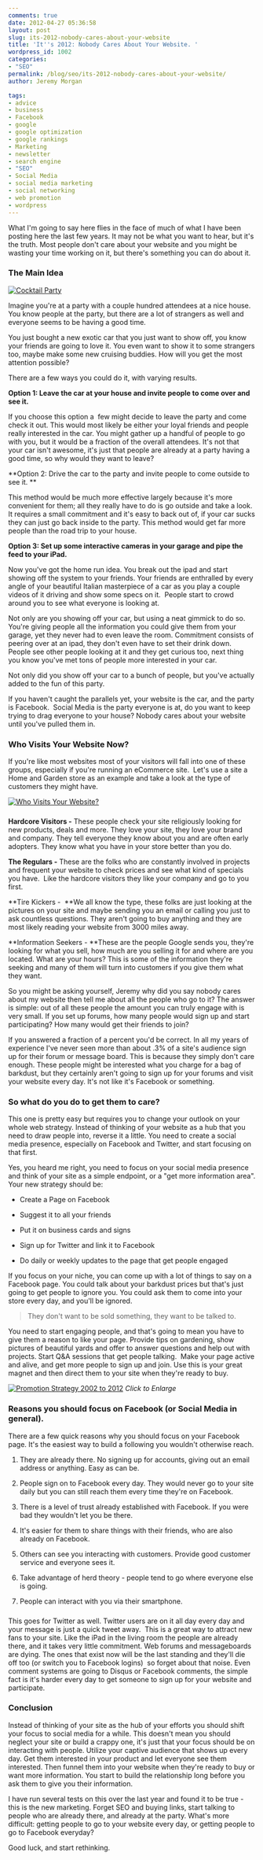 ```yaml
---
comments: true
date: 2012-04-27 05:36:58
layout: post
slug: its-2012-nobody-cares-about-your-website
title: 'It''s 2012: Nobody Cares About Your Website. '
wordpress_id: 1002
categories:
- "SEO"
permalink: /blog/seo/its-2012-nobody-cares-about-your-website/
author: Jeremy Morgan

tags:
- advice
- business
- Facebook
- google
- google optimization
- google rankings
- Marketing
- newsletter
- search engine
- "SEO"
- Social Media
- social media marketing
- social networking
- web promotion
- wordpress
---
```


What I'm going to say here flies in the face of much of what I have been posting here the last few years. It may not be what you want to hear, but it's the truth. Most people don't care about your website and you might be wasting your time working on it, but there's something you can do about it.



### The Main Idea


[![Cocktail Party](http://jeremymorgan.s3.amazonaws.com/wp-content/uploads/2012/04/nobody-cares-about-your-website-24.jpg)](http://jeremymorgan.s3.amazonaws.com/wp-content/uploads/2012/04/nobody-cares-about-your-website-24.jpg)

Imagine you're at a party with a couple hundred attendees at a nice house. You know people at the party, but there are a lot of strangers as well and everyone seems to be having a good time.

You just bought a new exotic car that you just want to show off, you know your friends are going to love it. You even want to show it to some strangers too, maybe make some new cruising buddies. How will you get the most attention possible?

There are a few ways you could do it, with varying results.

**Option 1: Leave the car at your house and invite people to come over and see it.**

If you choose this option a  few might decide to leave the party and come check it out. This would most likely be either your loyal friends and people really interested in the car. You might gather up a handful of people to go with you, but it would be a fraction of the overall attendees. It's not that your car isn't awesome, it's just that people are already at a party having a good time, so why would they want to leave?

**Option 2: Drive the car to the party and invite people to come outside to see it. **

This method would be much more effective largely because it's more convenient for them; all they really have to do is go outside and take a look. It requires a small commitment and it's easy to back out of, if your car sucks they can just go back inside to the party. This method would get far more people than the road trip to your house.



**Option 3: Set up some interactive cameras in your garage and pipe the feed to your iPad.**

Now you've got the home run idea. You break out the ipad and start showing off the system to your friends. Your friends are enthralled by every angle of your beautiful Italian masterpiece of a car as you play a couple videos of it driving and show some specs on it.  People start to crowd around you to see what everyone is looking at.

Not only are you showing off your car, but using a neat gimmick to do so. You're giving people all the information you could give them from your garage, yet they never had to even leave the room. Commitment consists of peering over at an ipad, they don't even have to set their drink down.  People see other people looking at it and they get curious too, next thing you know you've met tons of people more interested in your car.

Not only did you show off your car to a bunch of people, but you've actually added to the fun of this party.

If you haven't caught the parallels yet, your website is the car, and the party is Facebook.  Social Media is the party everyone is at, do you want to keep trying to drag everyone to your house? Nobody cares about your website until you've pulled them in.


### 




### Who Visits Your Website Now?


If you're like most websites most of your visitors will fall into one of these groups, especially if you're running an eCommerce site.  Let's use a site a Home and Garden store as an example and take a look at the type of customers they might have.

[![Who Visits Your Website? ](http://jeremymorgan.s3.amazonaws.com/wp-content/uploads/2012/04/nobody-cares-about-your-website-1.jpg)](http://jeremymorgan.s3.amazonaws.com/wp-content/uploads/2012/04/nobody-cares-about-your-website-1.jpg)


### 


**Hardcore Visitors -** These people check your site religiously looking for new products, deals and more. They love your site, they love your brand and company. They tell everyone they know about you and are often early adopters. They know what you have in your store better than you do.

**The Regulars -** These are the folks who are constantly involved in projects and frequent your website to check prices and see what kind of specials you have.  Like the hardcore visitors they like your company and go to you first.

**Tire Kickers -  **We all know the type, these folks are just looking at the pictures on your site and maybe sending you an email or calling you just to ask countless questions. They aren't going to buy anything and they are most likely reading your website from 3000 miles away.

**Information Seekers - **These are the people Google sends you, they're looking for what you sell, how much are you selling it for and where are you located. What are your hours? This is some of the information they're seeking and many of them will turn into customers if you give them what they want.

So you might be asking yourself, Jeremy why did you say nobody cares about my website then tell me about all the people who go to it? The answer is simple: out of all these people the amount you can truly engage with is very small. If you set up forums, how many people would sign up and start participating? How many would get their friends to join?

If you answered a fraction of a percent you'd be correct. In all my years of experience I've never seen more than about .3% of a site's audience sign up for their forum or message board. This is because they simply don't care enough. These people might be interested what you charge for a bag of barkdust, but they certainly aren't going to sign up for your forums and visit your website every day. It's not like it's Facebook or something.


### 




### So what do you do to get them to care?


This one is pretty easy but requires you to change your outlook on your whole web strategy. Instead of thinking of your website as a hub that you need to draw people into, reverse it a little. You need to create a social media presence, especially on Facebook and Twitter, and start focusing on that first.

Yes, you heard me right, you need to focus on your social media presence and think of your site as a simple endpoint, or a "get more information area". Your new strategy should be:



	
  * Create a Page on Facebook

	
  * Suggest it to all your friends

	
  * Put it on business cards and signs

	
  * Sign up for Twitter and link it to Facebook

	
  * Do daily or weekly updates to the page that get people engaged


If you focus on your niche, you can come up with a lot of things to say on a Facebook page. You could talk about your barkdust prices but that's just going to get people to ignore you. You could ask them to come into your store every day, and you'll be ignored.


> They don't want to be sold something, they want to be talked to.


You need to start engaging people, and that's going to mean you have to give them a reason to like your page. Provide tips on gardening, show pictures of beautiful yards and offer to answer questions and help out with projects. Start Q&A sessions that get people talking.  Make your page active and alive, and get more people to sign up and join. Use this is your great magnet and then direct them to your site when they're ready to buy.


[![Promotion Strategy 2002 to 2012](http://jeremymorgan.s3.amazonaws.com/wp-content/uploads/2012/04/promotion-strategy-300x240.jpg)](http://jeremymorgan.s3.amazonaws.com/wp-content/uploads/2012/04/promotion-strategy.jpg) _Click to Enlarge_





### 




### Reasons you should focus on Facebook (or Social Media in general).


There are a few quick reasons why you should focus on your Facebook page. It's the easiest way to build a following you wouldn't otherwise reach.



	
  1. They are already there. No signing up for accounts, giving out an email address or anything. Easy as can be.

	
  2. People sign on to Facebook every day. They would never go to your site daily but you can still reach them every time they're on Facebook.

	
  3. There is a level of trust already established with Facebook. If you were bad they wouldn't let you be there.

	
  4. It's easier for them to share things with their friends, who are also already on Facebook.

	
  5. Others can see you interacting with customers. Provide good customer service and everyone sees it.

	
  6. Take advantage of herd theory - people tend to go where everyone else is going.

	
  7. People can interact with you via their smartphone.




### 




This goes for Twitter as well. Twitter users are on it all day every day and your message is just a quick tweet away.  This is a great way to attract new fans to your site. Like the iPad in the living room the people are already there, and it takes very little commitment. Web forums and messageboards are dying. The ones that exist now will be the last standing and they'll die off too (or switch you to Facebook logins)  so forget about that noise. Even comment systems are going to Disqus or Facebook comments, the simple fact is it's harder every day to get someone to sign up for your website and participate.


### 




### Conclusion


Instead of thinking of your site as the hub of your efforts you should shift your focus to social media for a while. This doesn't mean you should neglect your site or build a crappy one, it's just that your focus should be on interacting with people. Utilize your captive audience that shows up every day. Get them interested in your product and let everyone see them interested. Then funnel them into your website when they're ready to buy or want more information. You start to build the relationship long before you ask them to give you their information.

I have run several tests on this over the last year and found it to be true - this is the new marketing. Forget SEO and buying links, start talking to people who are already there, and already at the party. What's more difficult: getting people to go to your website every day, or getting people to go to Facebook everyday?

Good luck, and start rethinking.

